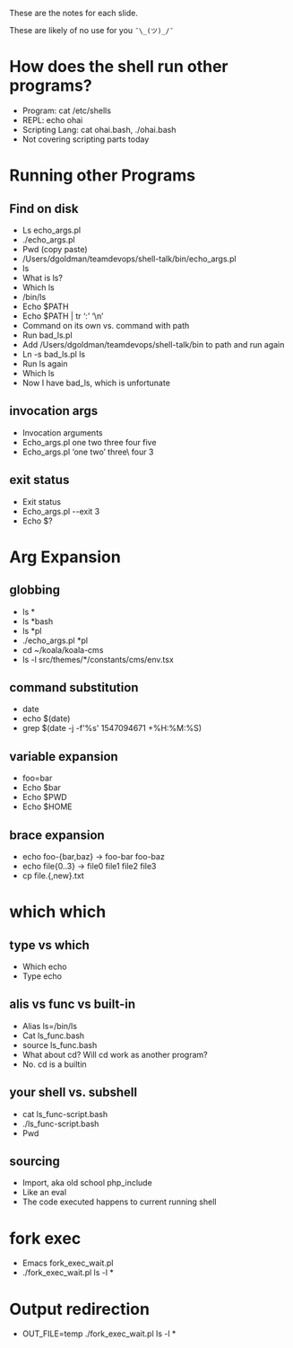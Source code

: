 These are the notes for each slide.

These are likely of no use for you `¯\_(ツ)_/¯`

# How does the shell run other programs? #
* Program: cat /etc/shells
* REPL: echo ohai
* Scripting Lang: cat ohai.bash, ./ohai.bash
* Not covering scripting parts today

# Running other Programs #

## Find on disk ##

* Ls echo_args.pl
* ./echo_args.pl
* Pwd (copy paste)
* /Users/dgoldman/teamdevops/shell-talk/bin/echo_args.pl
* ls
* What is ls?
* Which ls
* /bin/ls
* Echo $PATH
* Echo $PATH | tr ‘:’ ‘\n’
* Command on its own vs. command with path
* Run bad_ls.pl
* Add /Users/dgoldman/teamdevops/shell-talk/bin to path and run again
* Ln -s bad_ls.pl ls
* Run ls again
* Which ls
* Now I have bad_ls, which is unfortunate

## invocation args ##

* Invocation arguments
* Echo_args.pl one two three four five
* Echo_args.pl ‘one two’ three\ four 3

## exit status ##

* Exit status
* Echo_args.pl --exit 3
* Echo $?

# Arg Expansion #

## globbing ##

* ls *
* ls *bash
* ls *pl
* ./echo_args.pl *pl
* cd ~/koala/koala-cms
* ls -l src/themes/*/constants/cms/env.tsx

## command substitution ##

* date
* echo $(date)
* grep $(date -j -f'%s' 1547094671 +%H:%M:%S)


## variable expansion ##

* foo=bar
* Echo $bar
* Echo $PWD
* Echo $HOME

## brace expansion ##

* echo foo-{bar,baz} -> foo-bar foo-baz
* echo file{0..3} -> file0 file1 file2 file3
* cp file.{,new}.txt

# which which #

## type vs which ##

* Which echo
* Type echo

## alis vs func vs built-in ##

* Alias ls=/bin/ls
* Cat ls_func.bash
* source ls_func.bash
* What about cd? Will cd work as another program?
* No. cd is a builtin

## your shell vs. subshell ##

* cat ls_func-script.bash
* ./ls_func-script.bash
* Pwd

## sourcing ##

* Import, aka old school php_include
* Like an eval
* The code executed happens to current running shell

# fork exec #

* Emacs fork_exec_wait.pl
* ./fork_exec_wait.pl ls -l *

# Output redirection #

* OUT_FILE=temp ./fork_exec_wait.pl ls -l *

